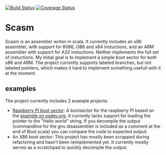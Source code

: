 [![Build Status](https://travis-ci.org/wernerschram/scasm.svg?branch=master)](https://travis-ci.org/wernerschram/scasm)
[![Coverage Status](https://coveralls.io/repos/github/wernerschram/scasm/badge.svg)](https://coveralls.io/github/wernerschram/scasm)

# Scasm
Scasm is an assembler writen in scala. It currently includes an x86 assembler, with support for 8086, i386 and x64 instuctions, 
and an ARM assembler with support for A32 instuctions. Neither implements the full set of instuctions. My initial goal is to
implement a simple boot sector for both x86 and ARM. The project currently supports labeled branches, but not labeled pointers, 
which makes it hard to implement something usefull with it at the moment.

## examples
The project currently includes 2 example projects:
- [Raspberry PI boot sector](https://github.com/wernerschram/scasm/tree/master/examples/arm/bootRpi/src/main/scala/examples/assembler/arm): 
  A bootsector for the raspberry PI based on the [example on osdev.org](http://wiki.osdev.org/Raspberry_Pi_Bare_Bones). It currently lacks
  support for loading the pointer to the "Hello world" string. If you decompile the output (commandline for the gnu disassembler is 
  included as a comment at the end of Boot.scala) you can compare the code to expected output.
- An X86 boot sector: This project has mostly been scrapped during refactoring and hasn't been reimplemented yet. It currently mostly 
  serves as a scratchpad to quickly decompile the output.
